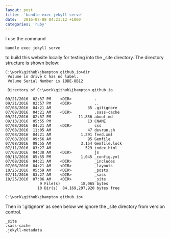 ```yaml
---
layout: post
title:  'bundle exec jekyll serve'
date:   2016-07-08 04:21:12 +1000
categories: 'ruby'
---
```


I use the command

```
bundle exec jekyll serve
```

to build this website locally for testing into the _site directory.
The directory structure is shown below:

```
C:\work\github\jbampton.github.io>dir
 Volume in drive C has no label.
 Volume Serial Number is 19DE-8B12

 Directory of C:\work\github\jbampton.github.io

09/21/2016  02:57 PM    <DIR>          .
09/21/2016  02:57 PM    <DIR>          ..
07/08/2016  04:21 AM                35 .gitignore
07/08/2016  04:21 AM    <DIR>          .sass-cache
09/21/2016  02:57 PM            11,856 about.md
09/13/2016  05:55 PM                13 CNAME
07/08/2016  04:21 AM    <DIR>          css
07/08/2016  11:05 AM                47 devrun.sh
07/08/2016  04:21 AM             1,291 feed.xml
07/08/2016  09:56 AM                95 Gemfile
07/08/2016  09:55 AM             3,154 Gemfile.lock
07/11/2016  03:27 AM               529 index.html
07/08/2016  04:38 AM    <DIR>          js
09/13/2016  05:55 PM             1,045 _config.yml
07/08/2016  04:21 AM    <DIR>          _includes
07/08/2016  04:21 AM    <DIR>          _layouts
10/25/2016  05:59 AM    <DIR>          _posts
07/11/2016  03:27 AM    <DIR>          _sass
10/25/2016  07:06 AM    <DIR>          _site
               9 File(s)         18,065 bytes
              10 Dir(s)  84,169,297,920 bytes free

C:\work\github\jbampton.github.io>
```

Then in '.gitignore' as seen below we ignore the _site directory from version control.

```
_site
.sass-cache
.jekyll-metadata
```
